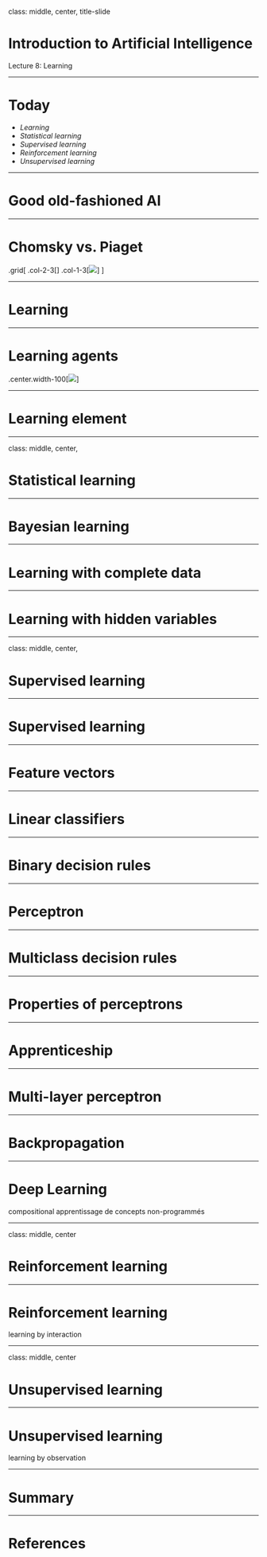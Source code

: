 class: middle, center, title-slide

# Introduction to Artificial Intelligence

Lecture 8: Learning

---

# Today

- *Learning*
- *Statistical learning*
- *Supervised learning*
- *Reinforcement learning*
- *Unsupervised learning*

---

# Good old-fashioned AI



---

# Chomsky vs. Piaget

.grid[
.col-2-3[]
.col-1-3[![](figures/lec8/piaget-chomsky.jpg)]
]

---

# Learning

---

# Learning agents

.center.width-100[![](figures/lec8/learning-agent.png)]

---

# Learning element

---

class: middle, center,

# Statistical learning

---

# Bayesian learning

---

# Learning with complete data

---

# Learning with hidden variables

---

class: middle, center,

# Supervised learning

---

# Supervised learning

---

# Feature vectors

---

# Linear classifiers

---

# Binary decision rules

---

# Perceptron

---

# Multiclass decision rules

---

# Properties of perceptrons

---

# Apprenticeship

---

# Multi-layer perceptron

---

# Backpropagation

---

# Deep Learning

compositional
apprentissage de concepts non-programmés

---

class: middle, center

# Reinforcement learning

---

# Reinforcement learning

learning by interaction

---

class: middle, center

# Unsupervised learning

---

# Unsupervised learning

learning by observation

---

# Summary

---

# References

